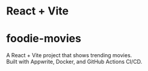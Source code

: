 # React + Vite

# foodie-movies

A React + Vite project that shows trending movies.  
Built with Appwrite, Docker, and GitHub Actions CI/CD.

